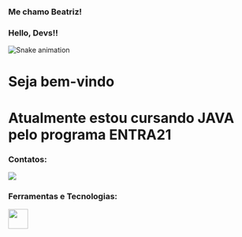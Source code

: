 ### Me chamo Beatriz!
### Hello, Devs!!

![Snake animation](https://github.com/beabarth/beabarth/blob/output/github-contribution-grid-snake.svg)
<h1> Seja bem-vindo </h1>

<h1>
Atualmente estou cursando JAVA pelo programa ENTRA21 </h1>

### Contatos:
<div>
<a href="https://instagram.com/beabarthb" target="_blank"><img src="https://img.shields.io/badge/-Instagram-%23E4405F?style=for-the-badge&logo=instagram&logoColor=white" target="_blank"></a>
</div>

### Ferramentas e Tecnologias:
  <img src="https://cdn.jsdelivr.net/gh/devicons/devicon/icons/java/java-original-wordmark.svg" width="40" height="40"/>
          
          

  


